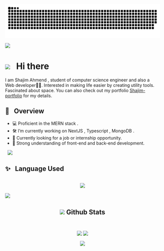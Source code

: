 <p align="center">
  <img  src="https://raw.githubusercontent.com/Elanza-48/Elanza-48/main/resources/img/github-contribution-grid-snake.svg"
    alt="example" />
</p>
<img src="https://user-images.githubusercontent.com/73097560/115834477-dbab4500-a447-11eb-908a-139a6edaec5c.gif">

# <img src="https://media.giphy.com/media/hvRJCLFzcasrR4ia7z/giphy.gif" width="35"> &nbsp; Hi there

I am Shajim Ahmend , student of computer science engineer and also a Web developer👨‍💻. Interested in making life easier by creating utility tools. Fascinated about space. You can also check out my portfolio [Shajim-portfolio](https://shajim-porfolio.vercel.app/) for my details.

## 🧰 &nbsp; Overview
- 💻 Proficient in the MERN stack .
- 🛠 I’m currently working on NextJS , Typescript , MongoDB .
- 🔭 Currently looking for a job or internship opportunity.
- 🌟 Strong understanding of front-end and back-end development.

&nbsp;
<img src="https://user-images.githubusercontent.com/73097560/115834477-dbab4500-a447-11eb-908a-139a6edaec5c.gif">
## ✨ &nbsp; Language Used

<p align="center">
    <br/>
    <img src="https://skillicons.dev/icons?i=react,nextjs,typescript,nodejs,express,mongodb,firebase,html,css,tailwind,bootstrap,git,github,vscode&perline=14" />
    <br/>
</p>

<img src="https://user-images.githubusercontent.com/73097560/115834477-dbab4500-a447-11eb-908a-139a6edaec5c.gif">
<div float="flex"><h2 align="center"><img src="https://media.giphy.com/media/iY8CRBdQXODJSCERIr/giphy.gif" width="35"><b> Github Stats </b><br/></h2>
  
<br>

<p align="center">
    <img height="180em" src="https://github-readme-stats.vercel.app/api?username=OHshajim&show_icons=true&locale=en"/>
    <img height="180em" src="https://github-readme-stats.vercel.app/api/top-langs?username=OHshajim&show_icons=true&locale=en&layout=compact"/>
</p>

<p align="center">
  <img height="180em" src="https://github-readme-streak-stats.herokuapp.com/?user=OHshajim"/>
</p>
